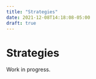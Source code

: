 ```yaml
---
title: "Strategies"
date: 2021-12-08T14:18:08-05:00
draft: true
---
```


# Strategies
Work in progress.